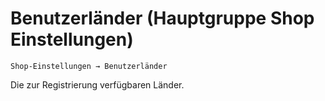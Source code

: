 # Benutzerländer (Hauptgruppe Shop Einstellungen)

```Shop-Einstellungen → Benutzerländer```

Die zur Registrierung verfügbaren Länder.